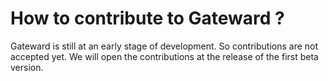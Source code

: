 # How to contribute to Gateward ? 

Gateward is still at an early stage of development. So contributions are not accepted yet. We will open the contributions at the release of the first beta version.
